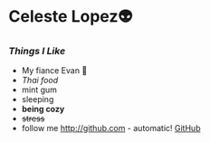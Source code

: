# Celeste Lopez:alien:


### *Things I Like*

* My fiance Evan :blue_heart:
* *Thai food*
* mint gum
* sleeping
* **being cozy**
* ~~stress~~
* follow me http://github.com - automatic!
[GitHub](https://www.instagram.com/cello7231/?hl=en)


